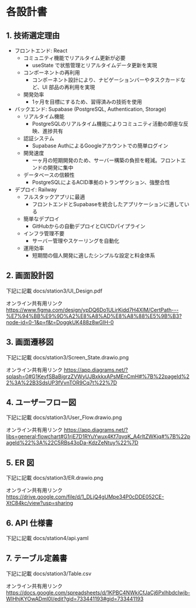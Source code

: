 # 各設計書
## 1. 技術選定理由

- フロントエンド: React
  - コミュニティ機能でリアルタイム更新が必要
    - useState で状態管理とリアルタイムデータ更新を実現
  - コンポーネントの再利用
    - コンポーネント設計により、ナビゲーションバーやタスクカードなど、UI 部品の再利用を実現
  - 開発効率
    - 1ヶ月を目標にするため、習得済みの技術を使用
- バックエンド: Supabase (PostgreSQL, Authentication, Storage)
  - リアルタイム機能
    - PostgreSQLのリアルタイム機能によりコミュニティ活動の即座な反映、進捗共有
  - 認証システム
    - Supabase AuthによるGoogleアカウントでの簡単ログイン
  - 開発速度
    - 一ヶ月の短期開発のため、サーバー構築の負担を軽減。フロントエンドの開発に集中
  - データベースの信頼性
    - PostgreSQLによるACID準拠のトランザクション、強整合性
- デプロイ: Railway
  - フルスタックアプリに最適
    - フロントエンドとSupabaseを統合したアプリケーションに適している
  - 簡単なデプロイ
    - GitHubからの自動デプロイとCI/CDパイプライン
  - インフラ管理不要
    - サーバー管理やスケーリングを自動化
  - 運用効率
    - 短期間の個人開発に適したシンプルな設定と料金体系


## 2. 画面設計図
下記に記載
docs/station3/UI_Design.pdf

オンライン共有用リンク
https://www.figma.com/design/ypDQ6Do1ULirKjdd7H4XlM/CertPath---%E7%94%BB%E9%9D%A2%E8%A8%AD%E8%A8%88%E5%9B%B3?node-id=0-1&p=f&t=DoggkUK488z8wGIH-0

## 3. 画面遷移図
下記に記載
docs/station3/Screen_State.drawio.png

オンライン共有用リンク
https://app.diagrams.net/?splash=0#G1KeyfSBaBjgrzZVWyUJBxkkxAPsMEnCmH#%7B%22pageId%22%3A%22B3SdsUP3fVvnTOR9Cq7t%22%7D

## 4. ユーザーフロー図
下記に記載
docs/station3/User_Flow.drawio.png

オンライン共有用リンク
https://app.diagrams.net/?libs=general;flowchart#G1rjE7D1RYuYwux4Kf7qyqK_A4rItZWKjq#%7B%22pageId%22%3A%22C5RBs43oDa-KdzZeNtuy%22%7D

## 5. ER 図
下記に記載
docs/station3/ER.drawio.png

オンライン共有用リンク
https://drive.google.com/file/d/1_DLjQ4gUMpe34P0cDDE052CE-XtC84kc/view?usp=sharing

## 6. API 仕様書
下記に記載
docs/station4/api.yaml

## 7. テーブル定義書
下記に記載
docs/station3/Table.csv

オンライン共有用リンク
https://docs.google.com/spreadsheets/d/1KPBC4NWkiCfJaCj6PxlhbdcIwjb-WlHhjKYOwADml0I/edit?gid=733441193#gid=733441193